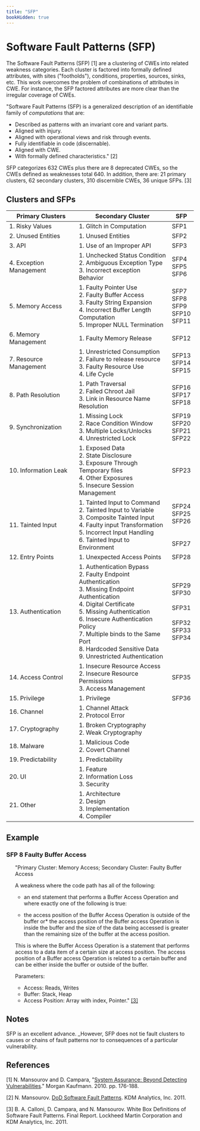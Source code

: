 ```yaml
---
title: "SFP"
bookHidden: true
---
```


<!-- Google tag (gtag.js) -->
<script async src="https://www.googletagmanager.com/gtag/js?id=G-PJ364XPP9F"></script>
<script>
  window.dataLayer = window.dataLayer || [];
  function gtag(){dataLayer.push(arguments);}
  gtag('js', new Date());

  gtag('config', 'G-PJ364XPP9F');
</script>

# Software Fault Patterns (SFP)

The Software Fault Patterns (SFP) [1] are a clustering of CWEs into related weakness categories. Each cluster is factored into formally defined attributes, with sites ("footholds"), conditions, properties, sources, sinks, etc. This work overcomes the problem of combinations of attributes in CWE. For instance, the SFP factored attributes are more clear than the irregular coverage of CWEs.

"Software Fault Patterns (SFP) is a generalized description of an identifiable family of _computations_ that are:

* Described as patterns with an invariant core and variant parts.
* Aligned with injury.
* Aligned with operational views and risk through events.
* Fully identifiable in code (discernable).
* Aligned with CWE.
* With formally defined characteristics." [2]

SFP categorizes 632 CWEs plus there are 8 deprecated CWEs, so the CWEs defined as weaknesses total 640. In addition, there are: 21 primary clusters, 62 secondary clusters, 310 discernible CWEs, 36 unique SFPs. [3]

## Clusters and SFPs

| Primary Clusters | Secondary Cluster | SFP |
| --- | --- | --- |
| 1\. Risky Values | 1\. Glitch in Computation | SFP1 |
| 2\. Unused Entities | 1\. Unused Entities | SFP2 |
| 3\. API | 1\. Use of an Improper API | SFP3 |
| 4\. Exception Management | 1\. Unchecked Status Condition  <br>2\. Ambiguous Exception Type  <br>3\. Incorrect exception Behavior | SFP4  <br>SFP5  <br>SFP6 |
| 5\. Memory Access | 1\. Faulty Pointer Use  <br>2\. Faulty Buffer Access  <br>3\. Faulty String Expansion  <br>4\. Incorrect Buffer Length Computation  <br>5\. Improper NULL Termination | SFP7  <br>SFP8  <br>SFP9  <br>SFP10  <br>SFP11 |
| 6\. Memory Management | 1\. Faulty Memory Release | SFP12 |
| 7\. Resource Management | 1\. Unrestricted Consumption  <br>2\. Failure to release resource  <br>3\. Faulty Resource Use  <br>4\. Life Cycle | SFP13  <br>SFP14  <br>SFP15 |
| 8\. Path Resolution | 1\. Path Traversal  <br>2\. Failed Chroot Jail  <br>3\. Link in Resource Name Resolution | SFP16  <br>SFP17  <br>SFP18 |
| 9\. Synchronization | 1\. Missing Lock  <br>2\. Race Condition Window  <br>3\. Multiple Locks/Unlocks  <br>4\. Unrestricted Lock | SFP19  <br>SFP20  <br>SFP21  <br>SFP22 |
| 10\. Information Leak | 1\. Exposed Data  <br>2\. State Disclosure  <br>3\. Exposure Through Temporary files  <br>4\. Other Exposures  <br>5\. Insecure Session Management | SFP23 |
| 11\. Tainted Input | 1\. Tainted Input to Command  <br>2\. Tainted Input to Variable  <br>3\. Composite Tainted Input  <br>4\. Faulty input Transformation  <br>5\. Incorrect Input Handling  <br>6\. Tainted Input to Environment | SFP24  <br>SFP25  <br>SFP26  <br>  <br>  <br>SFP27 |
| 12\. Entry Points | 1\. Unexpected Access Points | SFP28 |
| 13\. Authentication | 1\. Authentication Bypass  <br>2\. Faulty Endpoint Authentication  <br>3\. Missing Endpoint Authentication  <br>4\. Digital Certificate  <br>5\. Missing Authentication  <br>6\. Insecure Authentication Policy  <br>7\. Multiple binds to the Same Port  <br>8\. Hardcoded Sensitive Data  <br>9\. Unrestricted Authentication | SFP29  <br>SFP30  <br>  <br>SFP31  <br>  <br>SFP32  <br>SFP33  <br>SFP34 |
| 14\. Access Control | 1\. Insecure Resource Access  <br>2\. Insecure Resource Permissions  <br>3\. Access Management | SFP35 |
| 15\. Privilege | 1\. Privilege | SFP36 |
| 16\. Channel | 1\. Channel Attack  <br>2\. Protocol Error |     |
| 17\. Cryptography | 1\. Broken Cryptography  <br>2\. Weak Cryptography |     |
| 18\. Malware | 1\. Malicious Code  <br>2\. Covert Channel |     |
| 19\. Predictability | 1\. Predictability |     |
| 20\. UI | 1\. Feature  <br>2\. Information Loss  <br>3\. Security |     |
| 21\. Other | 1\. Architecture  <br>2\. Design  <br>3\. Implementation  <br>4\. Compiler |     |

## Example

### SFP 8 Faulty Buffer Access

<ul>

"Primary Cluster: Memory Access; Secondary Cluster: Faulty Buffer Access

A weakness where the code path has all of the following:

* an end statement that performs a Buffer Access Operation and where exactly one of the following is true:

* the access position of the Buffer Access Operation is outside of the buffer
or* the access position of the Buffer access Operation is inside the buffer and the size of the data being accessed is greater than the remaining size of the buffer at the access position.

This is where the Buffer Access Operation is a statement that performs access to a data item of a certain size at access position. The access position of a Buffer access Operation is related to a certain buffer and can be either inside the buffer or outside of the buffer.

Parameters:

* Access: Reads, Writes
* Buffer: Stack, Heap
* Access Position: Array with index, Pointer." [\[3\]](#ref)

</ul>

## Notes

SFP is an excellent advance. _However, SFP does not tie fault clusters to causes or chains of fault patterns nor to consequences of a particular vulnerability. 
<!-- In addition, since they were derived from CWEs, more work is needed for embedded or mobile concerns, such as, battery drain, physical sensors (e.g. Global Positioning System (GPS) location, gyroscope, microphone, camera) and wireless communications._ -->

## References

\[1\] N. Mansourov and D. Campara, "[System Assurance: Beyond Detecting Vulnerabilities](https://www.elsevier.com/books/system-assurance/mansourov/978-0-12-381414-2)." Morgan Kaufmann. 2010. pp. 176-188.

\[2\] N. Mansourov. [DoD Software Fault Patterns](https://apps.dtic.mil/docs/citations/ADB381215). KDM Analytics, Inc. 2011.

\[3\] B. A. Calloni, D. Campara, and N. Mansourov. White Box Definitions of Software Fault Patterns. Final Report. Lockheed Martin Corporation and KDM Analytics, Inc. 2011.